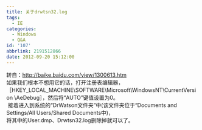 ```yaml
---
title: 关于drwtsn32.log
tags:
  - IE
categories:
  - Windows
  - Q&A
id: '107'
abbrlink: 2191512866
date: 2012-09-20 15:12:00
---
```


  
转自：http://baike.baidu.com/view/1300613.htm  
如果我们根本不想用它的话，打开注册表编辑器，  
［HKEY\_LOCAL\_MACHINE\\SOFTWARE\\Microsoft\\WindowsNT\\CurrentVersion \\AeDebug］，然后将“AUTO”键值设置为0。  
 接着进入到系统的“DrWatson文件夹”中(该文件夹位于“Documents and Settings/All Users/Shared Documents中)，  
将其中的User.dmp、Drwtsn32.log删除掉就可以了。